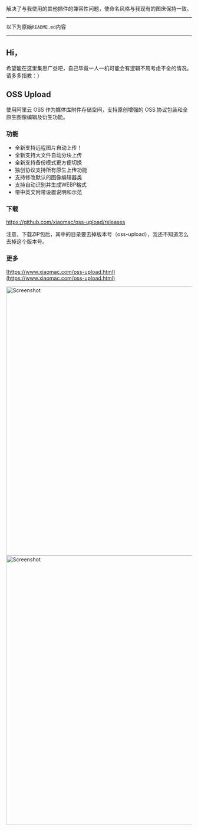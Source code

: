 解决了与我使用的其他插件的兼容性问题，使命名风格与我现有的图床保持一致。





---

以下为原始`README.md`内容

---

## Hi，

希望能在这里集思广益吧，自己毕竟一人一机可能会有逻辑不周考虑不全的情况。请多多指教：）



## OSS Upload

使用阿里云 OSS 作为媒体库附件存储空间，支持原创增强的 OSS 协议包装和全原生图像编辑及衍生功能。

### 功能

* 全新支持远程图片自动上传！
* 全新支持大文件自动分块上传
* 全新支持备份模式更方便切换
* 独创协议支持所有原生上传功能
* 支持修改默认的图像编辑器类
* 支持自动识别并生成WEBP格式
* 带中英文附带设置说明和示范

### 下载

https://github.com/xiaomac/oss-upload/releases

注意，下载ZIP包后，其中的目录要去掉版本号（oss-upload），我还不知道怎么去掉这个版本号。

### 更多

[https://www.xiaomac.com/oss-upload.html](https://www.xiaomac.com/oss-upload.html)

<img alt="Screenshot" width="728" src="screenshot-1.png">

<img alt="Screenshot" width="728" src="screenshot-2.png">
